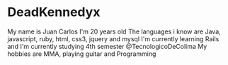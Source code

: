# DeadKennedyx
My name is Juan Carlos
I'm 20 years old
The languages i know are Java, javascript, ruby, html, css3, jquery and mysql
I'm currently learning Rails and I'm currently studying 4th semester @TecnologicoDeColima
My hobbies are MMA, playing guitar and Programming